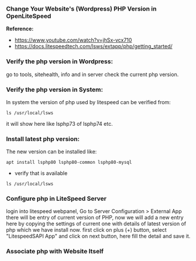 ### Change Your Website's (Wordpress) PHP Version in OpenLiteSpeed

**Reference:** 
- https://www.youtube.com/watch?v=jhSx-vcx710
- https://docs.litespeedtech.com/lsws/extapp/php/getting_started/

### Verify the php version in Wordpress:

go to tools, sitehealth, info and in server check the current php version.

### Verify the php version in System:

In system the version of php used by litespeed can be verified from: 

```
ls /usr/local/lsws
```

it will show here like lsphp73 of lsphp74 etc.

### Install latest php version:
The new version can be installed like:

```
apt install lsphp80 lsphp80-common lsphp80-mysql
```
- verify that is available

```
ls /usr/local/lsws
```

### Configure php in LiteSpeed Server
login into litespeed webpanel,
Go to Server Configuration > External App
there will be entry of current version of PHP, now we will add a new entry here by copying the settings of current one with details of latest version of php which we have install now. first click on plus (+) button, select "LitespeedSAPI App" and click on next button, here fill the detail and save it.

### Associate php with Website Itself


